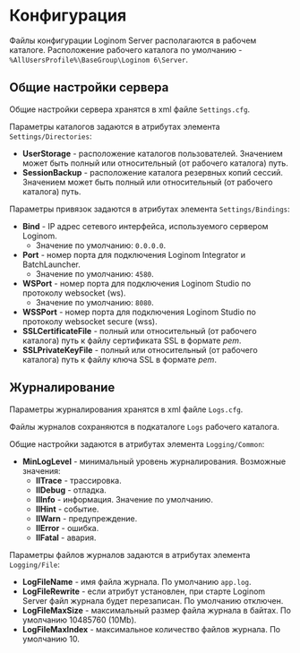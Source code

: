 # Конфигурация

Файлы конфигурации Loginom Server располагаются в рабочем каталоге. Расположение рабочего каталога по умолчанию - `%AllUsersProfile%\BaseGroup\Loginom 6\Server`.

## Общие настройки сервера

Общие настройки сервера хранятся в xml файле `Settings.cfg`.

Параметры каталогов задаются в атрибутах элемента `Settings/Directories`:

* **UserStorage** - расположение каталогов пользователей. Значением может быть полный или относительный (от рабочего каталога) путь.
* **SessionBackup** - расположение каталога резервных копий сессий. Значением может быть полный или относительный (от рабочего каталога) путь.

Параметры привязок задаются в атрибутах элемента `Settings/Bindings`:

* **Bind** - IP адрес сетевого интерфейса, используемого сервером Loginom.
   * Значение по умолчанию: `0.0.0.0`.
* **Port** - номер порта для подключения Loginom Integrator и BatchLauncher.
   * Значение по умолчанию: `4580`.
* **WSPort** - номер порта для подключения Loginom Studio по протоколу websocket (ws).
   * Значение по умолчанию: `8080`.
* **WSSPort** - номер порта для подключения Loginom Studio по протоколу websocket secure (wss).
* **SSLCertificateFile** - полный или относительный (от рабочего каталога) путь к файлу сертификата SSL в формате *pem*.
* **SSLPrivateKeyFile** - полный или относительный (от рабочего каталога) путь к файлу ключа SSL в формате *pem*.

## Журналирование

Параметры журналирования хранятся в xml файле `Logs.cfg`.

Файлы журналов сохраняются в подкаталоге `Logs` рабочего каталога.

Общие настройки задаются в атрибутах элемента `Logging/Common`:

* **MinLogLevel** - минимальный уровень журналирования. Возможные значения:
   * **llTrace** - трассировка.
   * **llDebug** - отладка.
   * **llInfo** - информация. Значение по умолчанию.
   * **llHint** - событие.
   * **llWarn** - предупреждение.
   * **llError** - ошибка.
   * **llFatal** - авария.

Параметры файлов журналов задаются в атрибутах элемента `Logging/File`:

* **LogFileName** - имя файла журнала. По умолчанию `app.log`.
* **LogFileRewrite** - если атрибут установлен, при старте Loginom Server файл журнала будет перезаписан. По умолчанию отключен.
* **LogFileMaxSize** - максимальный размер файла журнала в байтах. По умолчанию 10485760 (10Mb).
* **LogFileMaxIndex** - максимальное количество файлов журнала. По умолчанию 10.
